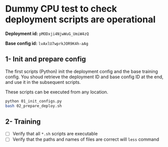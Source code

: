 # Dummy CPU test to check deployment scripts are operational

**Deployment id:** `pMODxji4NjwWuG_UmiW4zQ`

**Base config id:** `lvAxlU7wprkJOR9K4h-aAg`

## 1- Init and prepare config

The first scripts (Python) init the deployment config and the base training config. You shoud retrieve the deployment ID and base config ID at the end, and use it in the subsequent scripts.

These scripts can be executed from any location.

```bash
python 01_init_configs.py
bash 02_prepare_deploy.sh
```

## 2- Training

- [ ] Verify that all `*.sh` scripts are executable
- [ ] Verify that the paths and names of files are correct will `less` command
